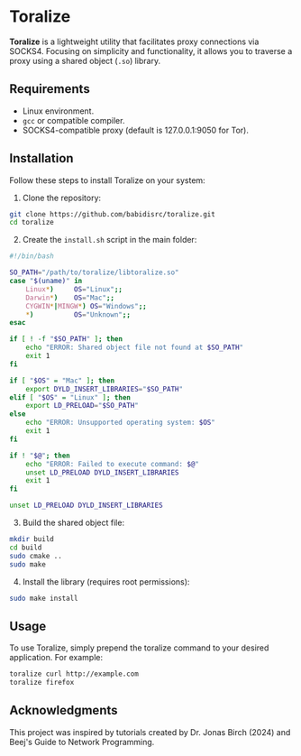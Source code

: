 # Toralize

**Toralize** is a lightweight utility that facilitates proxy connections via SOCKS4. Focusing on simplicity and functionality, it allows you to traverse a proxy using a shared object (`.so`) library.


## Requirements
- Linux environment.
- `gcc` or compatible compiler.
- SOCKS4-compatible proxy (default is 127.0.0.1:9050 for Tor).


## Installation

Follow these steps to install Toralize on your system:

1. Clone the repository:

```bash
git clone https://github.com/babidisrc/toralize.git
cd toralize
```

2. Create the `install.sh` script in the main folder:

```bash
#!/bin/bash

SO_PATH="/path/to/toralize/libtoralize.so"
case "$(uname)" in
    Linux*)     OS="Linux";;
    Darwin*)    OS="Mac";;
    CYGWIN*|MINGW*) OS="Windows";;
    *)          OS="Unknown";;
esac

if [ ! -f "$SO_PATH" ]; then
    echo "ERROR: Shared object file not found at $SO_PATH"
    exit 1
fi

if [ "$OS" = "Mac" ]; then
    export DYLD_INSERT_LIBRARIES="$SO_PATH"
elif [ "$OS" = "Linux" ]; then
    export LD_PRELOAD="$SO_PATH"
else
    echo "ERROR: Unsupported operating system: $OS"
    exit 1
fi

if ! "$@"; then
    echo "ERROR: Failed to execute command: $@"
    unset LD_PRELOAD DYLD_INSERT_LIBRARIES
    exit 1
fi

unset LD_PRELOAD DYLD_INSERT_LIBRARIES
```

3. Build the shared object file:

```bash
mkdir build
cd build
sudo cmake ..
sudo make
```

4. Install the library (requires root permissions):

```bash
sudo make install
```

## Usage

To use Toralize, simply prepend the toralize command to your desired application. For example:

```bash
toralize curl http://example.com
toralize firefox
```

## Acknowledgments

This project was inspired by tutorials created by Dr. Jonas Birch (2024) and Beej's Guide to Network Programming.
